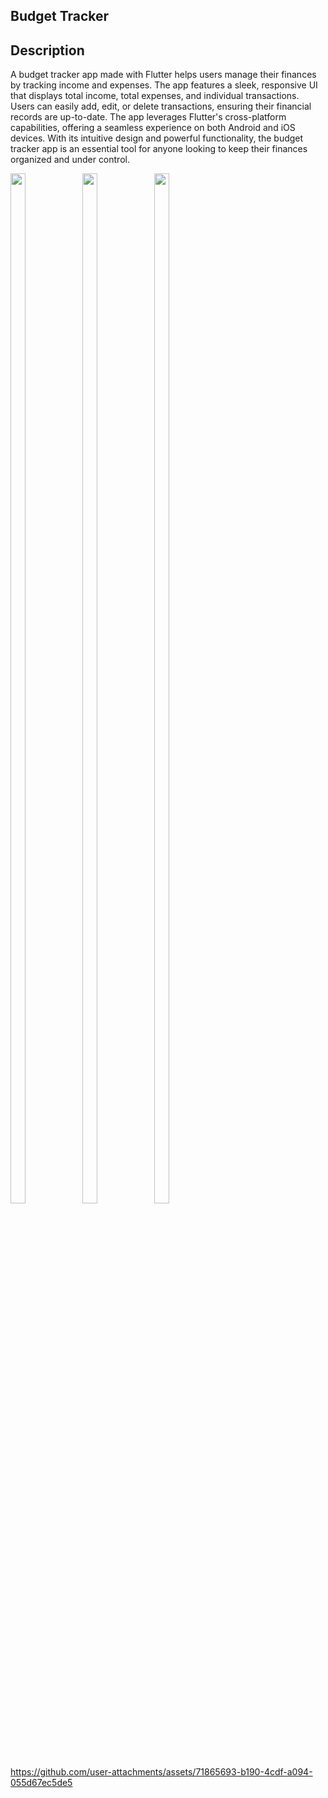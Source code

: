 
## Budget Tracker

## Description 

A budget tracker app made with Flutter helps users manage their finances by tracking income and expenses. The app features a sleek, responsive UI that displays total income, total expenses, and individual transactions. Users can easily add, edit, or delete transactions, ensuring their financial records are up-to-date. The app leverages Flutter's cross-platform capabilities, offering a seamless experience on both Android and iOS devices. With its intuitive design and powerful functionality, the budget tracker app is an essential tool for anyone looking to keep their finances organized and under control.

<img src="https://github.com/user-attachments/assets/0e22fd34-0d48-4e7a-8b1a-02cb407d97a2" height=65% width=22%>
<img src="https://github.com/user-attachments/assets/53c568af-0263-4103-bb02-502661de3771" height=65% width=22%>
<img src="https://github.com/user-attachments/assets/2fcfced9-8beb-4e33-bafc-b1389be73ca2" height=65% width=22%>

https://github.com/user-attachments/assets/71865693-b190-4cdf-a094-055d67ec5de5
